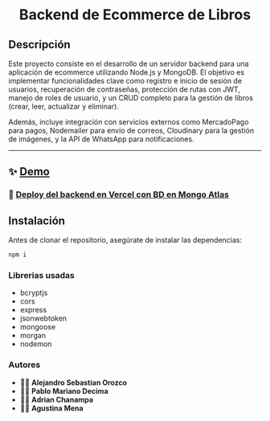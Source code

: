 <h1 align="center">Backend de Ecommerce de Libros</h1>

## Descripción

Este proyecto consiste en el desarrollo de un servidor backend para una aplicación de ecommerce utilizando Node.js y MongoDB. El objetivo es implementar funcionalidades clave como registro e inicio de sesión de usuarios, recuperación de contraseñas, protección de rutas con JWT, manejo de roles de usuario, y un CRUD completo para la gestión de libros (crear, leer, actualizar y eliminar).

Además, incluye integración con servicios externos como MercadoPago para pagos, Nodemailer para envío de correos, Cloudinary para la gestión de imágenes, y la API de WhatsApp para notificaciones.


<hr>


## ✨ [Demo](#)

### 🌟 [Deploy del backend en Vercel con BD en Mongo Atlas](#)

## Instalación

Antes de clonar el repositorio, asegúrate de instalar las dependencias:

```sh
npm i
```
### Librerias usadas
- bcryptjs
- cors
- express
- jsonwebtoken
- mongoose
- morgan
- nodemon

### Autores
- 👨‍💻 **Alejandro Sebastian Orozco**
- 👩‍💻 **Pablo Mariano Decima**
- 👩‍💻 **Adrian Chanampa**
- 👩‍💻 **Agustina Mena**



